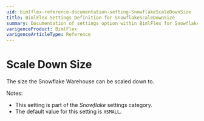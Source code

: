 ```yaml
---
uid: bimlflex-reference-documentation-setting-SnowflakeScaleDownSize
title: BimlFlex Settings Definition for SnowflakeScaleDownSize
summary: Documentation of settings option within BimlFlex for SnowflakeScaleDownSize
varigenceProduct: BimlFlex
varigenceArticleType: Reference
---
```


# Scale Down Size

The size the Snowflake Warehouse can be scaled down to.

Notes:

* This setting is part of the *Snowflake* settings category.
* The default value for this setting is `XSMALL`.
